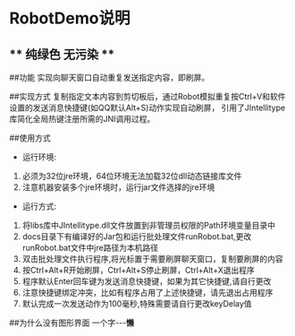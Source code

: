 # RobotDemo说明

** 纯绿色 无污染 **
----------


##功能
实现向聊天窗口自动重复发送指定内容，即刷屏。

##实现方式
复制指定文本内容到剪切板后，通过Robot模拟重复按Ctrl+V和软件设置的发送消息快捷键(如QQ默认Alt+S)动作实现自动刷屏，
引用了JIntellitype库简化全局热键注册所需的JNI调用过程。

##使用方式
* 运行环境:

1. 必须为32位jre环境，64位环境无法加载32位dll动态链接库文件
2. 注意机器安装多个jre环境时，运行jar文件选择的jre环境

* 运行方式:

1. 将libs库中JIntellitype.dll文件放置到非管理员权限的Path环境变量目录中
2. docs目录下有编译好的Jar包和运行批处理文件runRobot.bat,更改runRobot.bat文件中jre路径为本机路径
3. 双击批处理文件执行程序,将光标置于需要刷屏聊天窗口，复制要刷屏的内容
4. 按Ctrl+Alt+R开始刷屏，Ctrl+Alt+S停止刷屏，Ctrl+Alt+X退出程序
5. 程序默认Enter回车键为发送消息快捷键，如果为其它快捷键,请自行更改
6. 注意快捷键绑定冲突，比如有程序占用了上述快捷键，请先退出占用程序
7. 默认完成一次发送动作为100毫秒,特殊需要请自行更改keyDelay值

##为什么没有图形界面
一个字---**懒**
